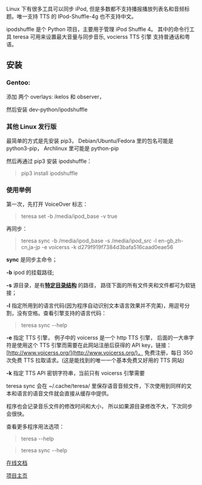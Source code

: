 <!--
Title: teresa 0.3.6
Date: 2016-02-28  
Modified: 2016-03-13
Category: Python
Tags: ipod, TTS
Slug: teresa
Authors: Chen Meng
Summary: 在 Linux 下同步你的 iPod Shuffle 并开启中文语音播报支持 
-->

Linux 下有很多工具可以同步 iPod, 但是多数都不支持播报播放列表名和音频标题。唯一支持 TTS 的 IPod-Shuffle-4g 也不支持中文。

ipodshuffle 是个 Python 项目，主要用于管理 iPod Shuffle 4。
其中的命令行工具 teresa 可用来设置最大音量与同步音乐, vocierss TTS 引擎 支持普通话和粤语。

## 安装

### Gentoo:
添加 两个 overlays: ikelos 和 observer，

然后安装 dev-python/ipodshuffle 

### 其他 Linux 发行版
最简单的方式是先安装 pip3， Debian/Ubuntu/Fedora 里的包名可能是 python3-pip， Archlinux 里可能是 python-pip

然后再通过 pip3 安装 ipodshuffle：
> pip3 install ipodshuffle

### 使用举例
第一次，先打开 VoiceOver 标志：
> teresa set -b /media/ipod_base -v true

再同步：
> teresa sync -b /media/ipod_base -s /media/ipod_src -l en-gb,zh-cn,ja-jp -e voicerss -k d279f919f7384d3bafa516caad0eae56

**sync** 是同步主命令；

**-b** ipod 的挂载路径;

**-s** 源目录，是有[**特定目录结构**](http://ipodshuffle.readthedocs.org/en/latest/tools/sync.html#source-folder-structure)
的路径， 路径下面的所有文件夹和文件都可为软链接；

**-l** 指定所用到的语言代码(因为程序自动识别文本语言效果并不完美)，用逗号分割，没有空格。查看引擎支持的语言代码：
> teresa sync --help

**-e** 指定 TTS 引擎， 例子中的 voicerss 是一个 http TTS 引擎， 后面的一大串字符是使用这个 TTS 引擎而需要在此网站注册后获得的 API key，链接： [http://www.voicerss.org/](http://www.voicerss.org/)， 免费注册，每日 350 次免费 TTS 拉取请求。(这是能找到的唯一一个基本免费又好用的 TTS 网站)

**-k** 指定 TTS API 密钥字符串，当前只有 voicerss 引擎需要

teresa sync 会在 ~/.cache/teresa/ 里保存语音音频文件，下次使用到同样的文本和语言的语音文件就会直接从缓存中提供。

程序也会记录音乐文件的修改时间和大小， 所以如果源目录修改不大，下次同步会很快。

查看更多程序用法选项：

> teresa --help

> teresa sync --help

[在线文档](http://ipodshuffle.readthedocs.org/en/latest/)

[项目主页](https://github.com/meng89/ipodshuffle) 